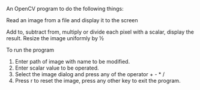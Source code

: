 An OpenCV program to do the following things:

Read an image from a file and display it to the screen

Add to, subtract from, multiply or divide each pixel with a scalar, display the result.
Resize the image uniformly by ½


To run the program
1. Enter path of image with name to be modified. 
2. Enter scalar value to be operated. 
3. Select the image dialog and press any of the operator + - * / 
4. Press r to reset the image, press any other key to exit the program.